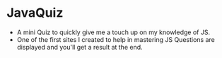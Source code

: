 # JavaQuiz
- A mini Quiz to quickly give me a touch up on my knowledge of JS.
- One of the first sites I created to help in mastering JS
Questions are displayed and you'll get a result at the end. 
 
 
 
  
